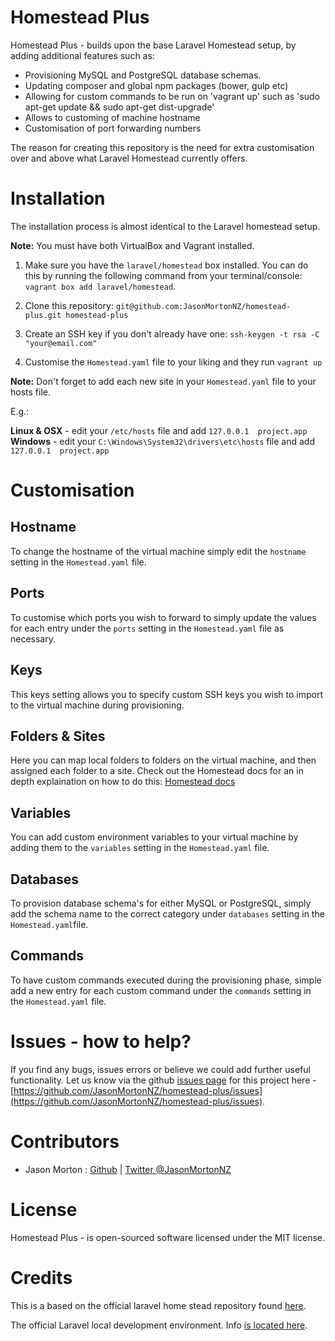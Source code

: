 # Homestead Plus

Homestead Plus - builds upon the base Laravel Homestead setup, by adding additional features such as:

* Provisioning MySQL and PostgreSQL database schemas.
* Updating composer and global npm packages (bower, gulp etc)
* Allowing for custom commands to be run on 'vagrant up' such as 'sudo apt-get update && sudo apt-get dist-upgrade'
* Allows to customing of machine hostname
* Customisation of port forwarding numbers

The reason for creating this repository is the need for extra customisation over and above what Laravel Homestead currently offers.

# Installation

The installation process is almost identical to the Laravel homestead setup.

**Note:** You must have both VirtualBox and Vagrant installed.

1. Make sure you have the `laravel/homestead` box installed. You can do this by running the following command from your terminal/console: `vagrant box add laravel/homestead`.

2. Clone this repository: `git@github.com:JasonMortonNZ/homestead-plus.git homestead-plus`

3. Create an SSH key if you don't already have one: `ssh-keygen -t rsa -C "your@email.com"`

4. Customise the `Homestead.yaml` file to your liking and they run `vagrant up`

**Note:** Don't forget to add each new site in your `Homestead.yaml` file to your hosts file.

E.g.:

**Linux & OSX** - edit your `/etc/hosts` file and add `127.0.0.1  project.app`
**Windows** - edit your `C:\Windows\System32\drivers\etc\hosts` file and add `127.0.0.1  project.app`

# Customisation

## Hostname

To change the hostname of the virtual machine simply edit the `hostname` setting in the `Homestead.yaml` file.

## Ports

To customise which ports you wish to forward to simply update the values for each entry under the `ports` setting in the `Homestead.yaml` file as necessary.

## Keys

This keys setting allows you to specify custom SSH keys you wish to import to the virtual machine during provisioning.

## Folders & Sites

Here you can map local folders to folders on the virtual machine, and then assigned each folder to a site. Check out the Homestead docs for an in depth explaination on how to do this: [Homestead docs](http://laravel.com/docs/homestead#installation-and-setup)

## Variables

You can add custom environment variables to your virtual machine by adding them to the `variables` setting in the `Homestead.yaml` file.

## Databases

To provision database schema's for either MySQL or PostgreSQL, simply add the schema name to the correct category under `databases` setting in the `Homestead.yaml`file.

## Commands

To have custom commands executed during the provisioning phase, simple add a new entry for each custom command under the `commands` setting in the `Homestead.yaml` file.

# Issues - how to help?

If you find any bugs, issues errors or believe we could add further useful functionality. Let us know via the github [issues page](https://github.com/JasonMortonNZ/homestead-plus/issues) for this project here - [https://github.com/JasonMortonNZ/homestead-plus/issues](https://github.com/JasonMortonNZ/homestead-plus/issues).

# Contributors

- Jason Morton : [Github](https://github.com/JasonMortonNZ) | [Twitter @JasonMortonNZ](https://twitter.com/jasonmortonnz)

# License

Homestead Plus - is open-sourced software licensed under the MIT license.

# Credits

This is a based on the official laravel home stead repository found [here](https://github.com/laravel/homestead).

The official Laravel local development environment. Info [is located here](http://laravel.com/docs/homestead?version=4.2).
